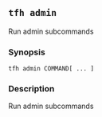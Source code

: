 ## `tfh admin`

Run admin subcommands

### Synopsis

    tfh admin COMMAND[ ... ]

### Description

Run admin subcommands

